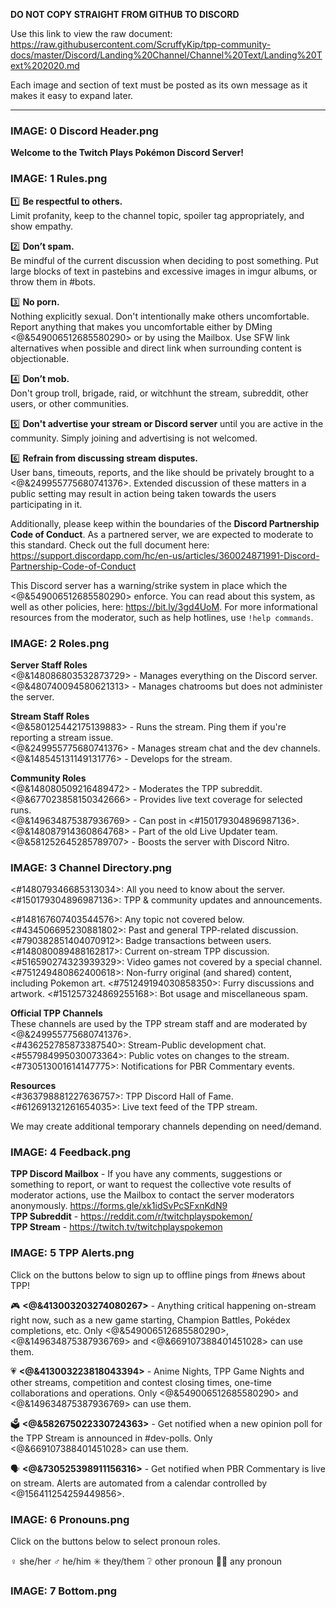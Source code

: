 **DO NOT COPY STRAIGHT FROM GITHUB TO DISCORD**

Use this link to view the raw document: <https://raw.githubusercontent.com/ScruffyKip/tpp-community-docs/master/Discord/Landing%20Channel/Channel%20Text/Landing%20Text%202020.md>

Each image and section of text must be posted as its own message as it makes it easy to expand later.

----- 

### IMAGE: 0 Discord Header.png ###

**Welcome to the Twitch Plays Pokémon Discord Server!**

### IMAGE: 1 Rules.png ###

:one: **Be respectful to others.**  
Limit profanity, keep to the channel topic, spoiler tag appropriately, and show empathy.

:two: **Don’t spam.**  
Be mindful of the current discussion when deciding to post something. Put large blocks of text in pastebins and excessive images in imgur albums, or throw them in #bots.

:three: **No porn.**  
Nothing explicitly sexual. Don't intentionally make others uncomfortable. Report anything that makes you uncomfortable either by DMing <@&549006512685580290> or by using the Mailbox. Use SFW link alternatives when possible and direct link when surrounding content is objectionable.

:four: **Don’t mob.**  
Don't group troll, brigade, raid, or witchhunt the stream, subreddit, other users, or other communities.

:five: **Don't advertise your stream or Discord server** until you are active in the community. 
Simply joining and advertising is not welcomed.

:six: **Refrain from discussing stream disputes.**  
User bans, timeouts, reports, and the like should be privately brought to a <@&249955775680741376>. Extended discussion of these matters in a public setting may result in action being taken towards the users participating in it.

Additionally, please keep within the boundaries of the **Discord Partnership Code of Conduct**.  As a partnered server, we are expected to moderate to this standard.  Check out the full document here: <https://support.discordapp.com/hc/en-us/articles/360024871991-Discord-Partnership-Code-of-Conduct>

This Discord server has a warning/strike system in place which the <@&549006512685580290> enforce. You can read about this system, as well as other policies, here: <https://bit.ly/3gd4UoM>. For more informational resources from the moderator, such as help hotlines, use `!help commands`.

### IMAGE: 2 Roles.png ###

**Server Staff Roles**  
<@&148086803532873729> - Manages everything on the Discord server.  
<@&480740094580621313> - Manages chatrooms but does not administer the server.  

**Stream Staff Roles**  
<@&580125442175139883> - Runs the stream. Ping them if you're reporting a stream issue.  
<@&249955775680741376> - Manages stream chat and the dev channels.  
<@&148545131149131776> - Develops for the stream.  

**Community Roles**  
<@&148080509216489472> - Moderates the TPP subreddit.  
<@&677023858150342666> - Provides live text coverage for selected runs.  
<@&149634875387936769> - Can post in <#150179304896987136>.  
<@&148087914360864768> - Part of the old Live Updater team.  
<@&581252645285789707> - Boosts the server with Discord Nitro.  

### IMAGE: 3 Channel Directory.png ###

<#148079346685313034>: All you need to know about the server.  
<#150179304896987136>: TPP & community updates and announcements.  

<#148167607403544576>: Any topic not covered below.
<#434506695230881802>: Past and general TPP-related discussion.
<#790382851404070912>: Badge transactions between users.
<#148080089488162817>: Current on-stream TPP discussion.
<#516590274323939329>: Video games not covered by a special channel.
<#751249480862400618>: Non-furry original (and shared) content, including Pokemon art.
<#751249194030858350>: Furry discussions and artwork.
<#151257324869255168>: Bot usage and miscellaneous spam.

**Official TPP Channels**  
These channels are used by the TPP stream staff and are moderated by <@&249955775680741376>.  
<#436252785873387540>: Stream-Public development chat.  
<#557984995030073364>: Public votes on changes to the stream.
<#730513001614147775>: Notifications for PBR Commentary events.  

**Resources**  
<#363798881227636757>: TPP Discord Hall of Fame.  
<#612691321261654035>: Live text feed of the TPP stream.  

We may create additional temporary channels depending on need/demand.  

### IMAGE: 4 Feedback.png ###

**TPP Discord Mailbox** - If you have any comments, suggestions or something to report, or want to request the collective vote results of moderator actions, use the Mailbox to contact the server moderators anonymously. <https://forms.gle/xk1idSvPcSFxnKdN9>  
**TPP Subreddit** - <https://reddit.com/r/twitchplayspokemon/>  
**TPP Stream** - <https://twitch.tv/twitchplayspokemon>  

### IMAGE: 5 TPP Alerts.png ###

Click on the buttons below to sign up to offline pings from #news about TPP!

:video_game: **<@&413003203274080267>** - Anything critical happening on-stream right now, such as a new game starting, Champion Battles, Pokédex completions, etc. Only <@&549006512685580290>, <@&149634875387936769> and <@&669107388401451028> can use them. 

:heartpulse: **<@&413003223818043394>** - Anime Nights, TPP Game Nights and other streams, competition and contest closing times, one-time collaborations and operations. Only <@&549006512685580290>  and <@&149634875387936769> can use them.

:ballot_box: **<@&582675022330724363>** - Get notified when a new opinion poll for the TPP Stream is announced in #dev-polls.  Only <@&669107388401451028> can use them.

:speaking_head: **<@&730525398911156316>** - Get notified when PBR Commentary is live on stream. Alerts are automated from a calendar controlled by <@156411254259449856>.

### IMAGE: 6 Pronouns.png ###

Click on the buttons below to select pronoun roles.

:female_sign: she/her
:male_sign: he/him
:eight_spoked_asterisk: they/them
:grey_question: other pronoun
:rainbow_flag: any pronoun

### IMAGE: 7 Bottom.png ###